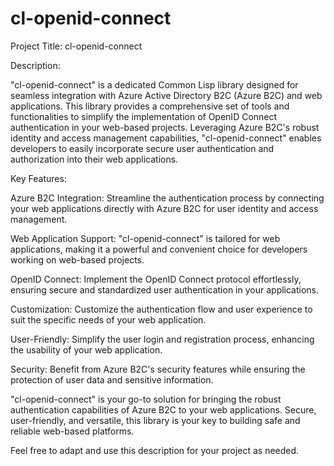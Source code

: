 # cl-openid-connect
Project Title: cl-openid-connect

Description:

"cl-openid-connect" is a dedicated Common Lisp library designed for seamless integration with Azure Active Directory B2C (Azure B2C) and web applications. This library provides a comprehensive set of tools and functionalities to simplify the implementation of OpenID Connect authentication in your web-based projects. Leveraging Azure B2C's robust identity and access management capabilities, "cl-openid-connect" enables developers to easily incorporate secure user authentication and authorization into their web applications.

Key Features:

Azure B2C Integration: Streamline the authentication process by connecting your web applications directly with Azure B2C for user identity and access management.

Web Application Support: "cl-openid-connect" is tailored for web applications, making it a powerful and convenient choice for developers working on web-based projects.

OpenID Connect: Implement the OpenID Connect protocol effortlessly, ensuring secure and standardized user authentication in your applications.

Customization: Customize the authentication flow and user experience to suit the specific needs of your web application.

User-Friendly: Simplify the user login and registration process, enhancing the usability of your web application.

Security: Benefit from Azure B2C's security features while ensuring the protection of user data and sensitive information.

"cl-openid-connect" is your go-to solution for bringing the robust authentication capabilities of Azure B2C to your web applications. Secure, user-friendly, and versatile, this library is your key to building safe and reliable web-based platforms.

Feel free to adapt and use this description for your project as needed.

